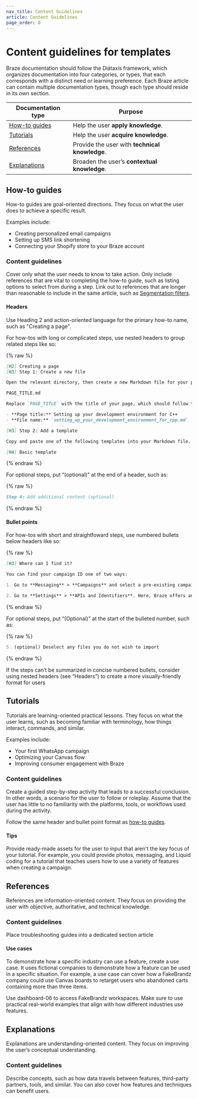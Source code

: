 ```yaml
---
nav_title: Content Guidelines
article: Content Guidelines
page_order: 0
---
```


# Content guidelines for templates

Braze documentation should follow the Diátaxis framework, which organizes documentation into four categories, or types, that each corresponds with a distinct need or learning preference. Each Braze article can contain multiple documentation types, though each type should reside in its own section.

| Documentation type | Purpose |
| --- | --- |
| [How-to guides](#how-to-guides) | Help the user **apply knowledge**. |
| [Tutorials](#tutorials) | Help the user **acquire knowledge**. |
| [References](#references) | Provide the user with **technical knowledge**. |
| [Explanations](#explanations) | Broaden the user’s **contextual knowledge**. |

## How-to guides

How-to guides are goal-oriented directions. They focus on what the user does to achieve a specific result.

Examples include:
- Creating personalized email campaigns
- Setting up SMS link shortening
- Connecting your Shopify store to your Braze account

### Content guidelines

Cover only what the user needs to know to take action. Only include references that are vital to completing the how-to guide, such as listing options to select from during a step. Link out to references that are longer than reasonable to include in the same article, such as [Segmentation filters]({{site.baseurl}}/user_guide/engagement_tools/segments/segmentation_filters).

#### Headers

Use Heading 2 and action-oriented language for the primary how-to name, such as "Creating a page".

For how-tos with long or complicated steps, use nested headers to group related steps like so:

{% raw %}
```markdown
[H2] Creating a page
[H3] Step 1: Create a new file

Open the relevant directory, then create a new Markdown file for your page.

PAGE_TITLE.md

Replace `PAGE_TITLE` with the title of your page, which should follow the Braze Docs Style Guide. Use all lowercase characters, remove special characters, and replace spaces with underscores (`_`). Your filename should be similar to the following:

- **Page title:** Setting up your development environment for C++
- **File name:** `setting_up_your_development_environment_for_cpp.md`

[H3] Step 2: Add a template

Copy and paste one of the following templates into your Markdown file. For more information, see [Templates].

[H4] Basic template
```
{% endraw %}

For optional steps, put “(optional)” at the end of a header, such as:

{% raw %}
```markdown
Step 4: Add additional content (optional)
```
{% endraw %}

#### Bullet points

For how-tos with short and straightfoward steps, use numbered bullets below headers like so:

{% raw %}
```markdown
[H3] Where can I find it?

You can find your campaign ID one of two ways:

1. Go to **Messaging** > **Campaigns** and select a pre-existing campaign. If the campaign you want does not exist yet, create one and save it. At the bottom of the individual campaign page, you will be able to find your **Campaign API Identifier**.

2. Go to **Settings** > **APIs and Identifiers**. Here, Braze offers an **Additional API Identifiers** search where you can look up specific identifiers.
```
{% endraw %}

For optional steps, put “(Optional)” at the start of the bulleted number, such as: 

{% raw %}
```markdown
5. (optional) Deselect any files you do not wish to import
```
{% endraw %}

If the steps can’t be summarized in concise numbered bullets, consider using nested headers (see “Headers”) to create a more visually-friendly format for users

## Tutorials

Tutorials are learning-oriented practical lessons. They focus on what the user learns, such as becoming familiar with terminology, how things interact, commands, and similar.

Examples include:
- Your first WhatsApp campaign
- Optimizing your Canvas flow
- Improving consumer engagement with Braze

### Content guidelines

Create a guided step-by-step activity that leads to a successful conclusion. In other words, a scenario for the user to follow or roleplay. Assume that the user has little to no familiarity with the platforms, tools, or workflows used during the activity.

Follow the same header and bullet point format as [how-to guides](#content-guidelines).

#### Tips

Provide ready-made assets for the user to input that aren't the key focus of your tutorial. For example, you could provide photos, messaging, and Liquid coding for a tutorial that teaches users how to use a variety of features when creating a campaign.

## References

References are information-oriented content. They focus on providing the user with objective, authoritative, and technical knowledge.

### Content guidelines

Place troubleshooting guides into a dedicated section article

#### Use cases 

To demonstrate how a specific industry can use a feature, create a use case. It uses fictional companies to demonstrate how a feature can be used in a specific situation. For example, a use case can cover how a FakeBrandz company could use Canvas boards to retarget users who abandoned carts containing more than three items.

Use dashboard-06 to access FakeBrandz workspaces. Make sure to use practical real-world examples that align with how different industries use features.

## Explanations

Explanations are understanding-oriented content. They focus on improving the user’s conceptual understanding.

### Content guidelines

Describe concepts, such as how data travels between features, third-party partners, tools, and similar. You can also cover how features and techniques can benefit users.